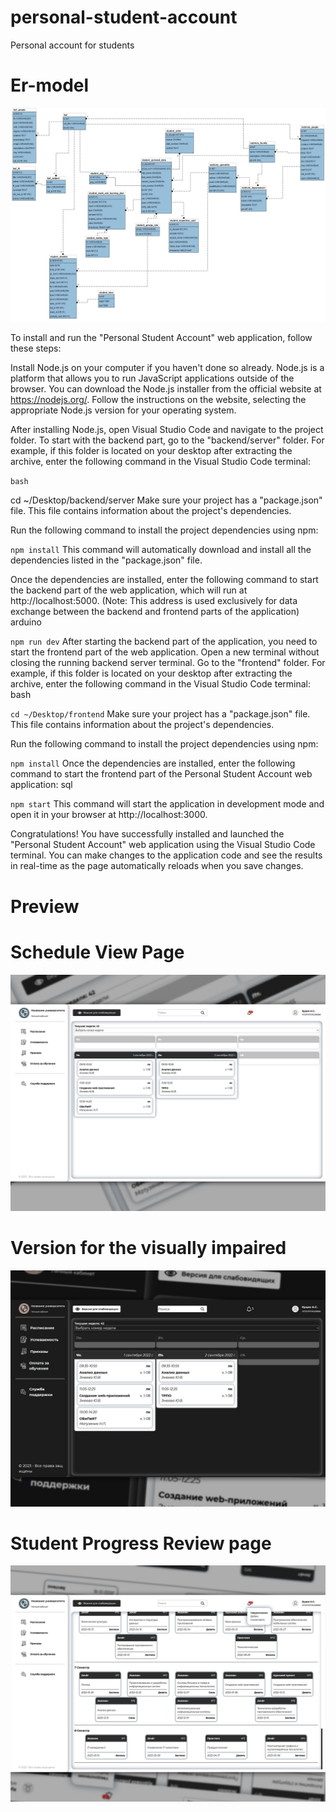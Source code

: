 # personal-student-account
Personal account for students
# Er-model
![alt text](https://github.com/hylaron/personal-student-account/blob/main/other/Er-model.png)

To install and run the "Personal Student Account" web application, follow these steps:

Install Node.js on your computer if you haven't done so already. Node.js is a platform that allows you to run JavaScript applications outside of the browser. You can download the Node.js installer from the official website at https://nodejs.org/. Follow the instructions on the website, selecting the appropriate Node.js version for your operating system.

After installing Node.js, open Visual Studio Code and navigate to the project folder. To start with the backend part, go to the "backend/server" folder. For example, if this folder is located on your desktop after extracting the archive, enter the following command in the Visual Studio Code terminal:

`bash`
 
cd ~/Desktop/backend/server
Make sure your project has a "package.json" file. This file contains information about the project's dependencies.

Run the following command to install the project dependencies using npm:


`npm install`
This command will automatically download and install all the dependencies listed in the "package.json" file.

Once the dependencies are installed, enter the following command to start the backend part of the web application, which will run at http://localhost:5000. (Note: This address is used exclusively for data exchange between the backend and frontend parts of the application)
arduino
 
`npm run dev`
After starting the backend part of the application, you need to start the frontend part of the web application. Open a new terminal without closing the running backend server terminal. Go to the "frontend" folder. For example, if this folder is located on your desktop after extracting the archive, enter the following command in the Visual Studio Code terminal:
bash
 
`cd ~/Desktop/frontend`
Make sure your project has a "package.json" file. This file contains information about the project's dependencies.

Run the following command to install the project dependencies using npm:

 
`npm install`
Once the dependencies are installed, enter the following command to start the frontend part of the Personal Student Account web application:
sql
 
`npm start`
This command will start the application in development mode and open it in your browser at http://localhost:3000.

Congratulations! You have successfully installed and launched the "Personal Student Account" web application using the Visual Studio Code terminal. You can make changes to the application code and see the results in real-time as the page automatically reloads when you save changes.

# Preview
# Schedule View Page
![alt text](https://github.com/hylaron/personal-student-account/blob/main/other/ilustr1.jpg)
# Version for the visually impaired
![alt text](https://github.com/hylaron/personal-student-account/blob/main/other/ilustr2.jpg)
# Student Progress Review page
![alt text](https://github.com/hylaron/personal-student-account/blob/main/other/ilustr3.jpg)
